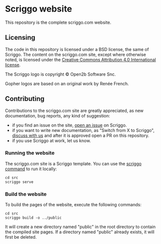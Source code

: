 # Scriggo website

This repository is the complete scriggo.com website.

## Licensing

The code in this repository is licensed under a BSD license, the same of Scriggo. The content on the scriggo.com site,
except where otherwise noted, is licensed under the [Creative Commons Attribution 4.0 International license](https://creativecommons.org/licenses/by/4.0/).

The Scriggo logo is copyright © Open2b Software Snc.

Gopher logos are based on an original work by Renée French.

## Contributing

Contributions to the scriggo.com site are greatly appreciated, as new documentation, bug reports, any kind of suggestion:

* if you find an issue on the site, [open an issue](https://github.com/open2b/scriggo/issues/new) on Scriggo.
* if you want to write new documentation, as "Switch from X to Scriggo", [discuss with us](https://github.com/open2b/scriggo/discussions) and after it is approved open a PR on this repository.
* if you use Scriggo at work, let us know.

### Running the website

The scriggo.com site is a Scriggo template. You can use the [scriggo command](https://scriggo.com/scriggo-command) to run it locally:

```
cd src
scriggo serve
```

### Build the website

To build the pages of the website, execute the following commands:

```
cd src
scriggo build -o ../public
```

It will create a new directory named "public" in the root directory to contain the compiled site pages. If a directory
named "public" already exists, it will first be deleted.